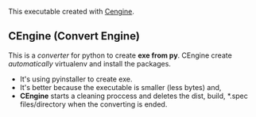 This executable created with [Cengine](https://github.com/Mesteri05/CEngine/).

## CEngine (Convert Engine)

This is a *converter* for python to create **exe from py**. CEngine create *automatically* virtualenv and install the packages.

- It's using pyinstaller to create exe. 
- It's better because the executable is smaller (less bytes) and,
- **CEngine** starts a cleaning proccess and
deletes the dist, build, *.spec files/directory when the converting is ended.